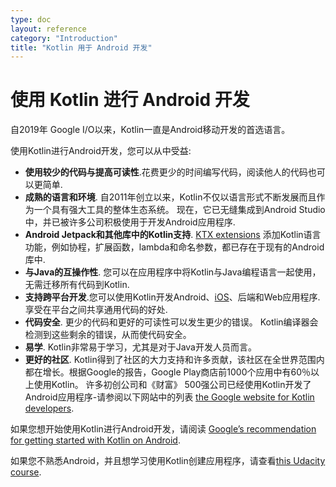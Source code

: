 ```yaml
---
type: doc
layout: reference
category: "Introduction"
title: "Kotlin 用于 Android 开发"
---
```


# 使用 Kotlin 进行 Android 开发

自2019年 Google I/O以来，Kotlin一直是Android移动开发的首选语言。

使用Kotlin进行Android开发，您可以从中受益:

* **使用较少的代码与提高可读性**.花费更少的时间编写代码，阅读他人的代码也可以更简单.
* **成熟的语言和环境**. 自2011年创立以来，Kotlin不仅以语言形式不断发展而且作为一个具有强大工具的整体生态系统。 现在，它已无缝集成到Android Studio中，并已被许多公司积极使用于开发Android应用程序.
* **Android Jetpack和其他库中的Kotlin支持**. [KTX extensions](https://developer.android.com/kotlin/ktx) 添加Kotlin语言功能，例如协程，扩展函数，lambda和命名参数，都已存在于现有的Android库中.
* **与Java的互操作性**. 您可以在应用程序中将Kotlin与Java编程语言一起使用，无需迁移所有代码到Kotlin.
* **支持跨平台开发**.您可以使用Kotlin开发Android、[iOS](https://www.jetbrains.com/lp/mobilecrossplatform/)、后端和Web应用程序.享受在平台之间共享通用代码的好处.
* **代码安全**. 更少的代码和更好的可读性可以发生更少的错误。 Kotlin编译器会检测到这些剩余的错误，从而使代码安全。
* **易学**. Kotlin非常易于学习，尤其是对于Java开发人员而言。
* **更好的社区**. Kotlin得到了社区的大力支持和许多贡献，该社区在全世界范围内都在增长。根据Google的报告，Google Play商店前1000个应用中有60％以上使用Kotlin。
许多初创公司和《财富》 500强公司已经使用Kotlin开发了Android应用程序-请参阅以下网站中的列表 [the Google website for Kotlin developers](https://developer.android.com/kotlin).

如果您想开始使用Kotlin进行Android开发，请阅读 [Google’s recommendation for getting started with Kotlin on Android](https://developer.android.com/kotlin/get-started).

如果您不熟悉Android，并且想学习使用Kotlin创建应用程序，请查看[this Udacity course](https://www.udacity.com/course/developing-android-apps-with-kotlin--ud9012).
